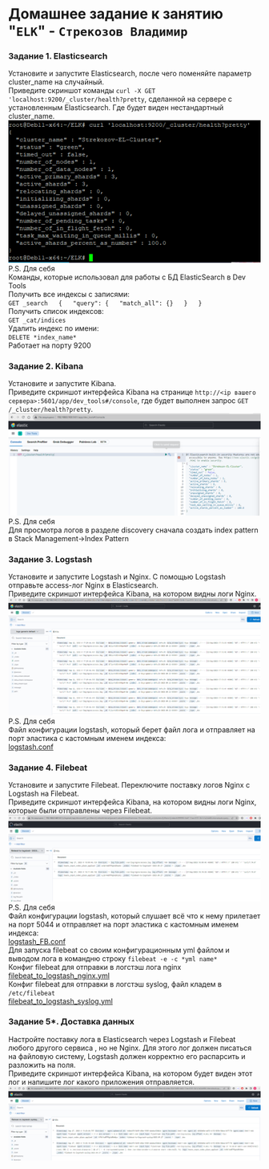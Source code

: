 # Домашнее задание к занятию "`ELK`" - `Стрекозов Владимир`  

### Задание 1. Elasticsearch  
Установите и запустите Elasticsearch, после чего поменяйте параметр cluster_name на случайный.  
Приведите скриншот команды `curl -X GET 'localhost:9200/_cluster/health?pretty`, сделанной на сервере с установленным Elasticsearch. Где будет виден нестандартный cluster_name.  
![](https://github.com/Svalker1989/ElasticSearch/blob/main/Z1.PNG)  
P.S. Для себя  
Команды, которые использовал для работы с БД ElasticSearch в Dev Tools  
Получить все индексы с записями:  
`GET _search  
{  
  "query": {  
    "match_all": {}  
  }  
}`   
Получить список индексов:  
`GET _cat/indices`   
Удалить индекс по имени:  
`DELETE *index_name*`  
Работает на порту 9200  

### Задание 2. Kibana   
Установите и запустите Kibana.  
Приведите скриншот интерфейса Kibana на странице `http://<ip вашего сервера>:5601/app/dev_tools#/console`, где будет выполнен запрос `GET /_cluster/health?pretty`.  
![](https://github.com/Svalker1989/ElasticSearch/blob/main/Z2.PNG)  
P.S. Для себя  
Для просмотра логов в разделе discovery сначала создать index pattern в Stack Management->Index Pattern  
### Задание 3. Logstash  
Установите и запустите Logstash и Nginx. С помощью Logstash отправьте access-лог Nginx в Elasticsearch.  
Приведите скриншот интерфейса Kibana, на котором видны логи Nginx.  
![](https://github.com/Svalker1989/ElasticSearch/blob/main/Z3.PNG)  
P.S. Для себя  
Файл конфигурации logstash, который берет файл лога и отправляет на порт эластика с кастомным именем индекса:  
[logstash.conf](https://github.com/Svalker1989/ElasticSearch/blob/main/logstash.conf)  
### Задание 4. Filebeat  
Установите и запустите Filebeat. Переключите поставку логов Nginx с Logstash на Filebeat.  
Приведите скриншот интерфейса Kibana, на котором видны логи Nginx, которые были отправлены через Filebeat.  
![](https://github.com/Svalker1989/ElasticSearch/blob/main/Z4.PNG)  
P.S. Для себя  
Файл конфигурации logstash, который слушает всё что к нему прилетает на порт 5044 и отправляет на порт эластика с кастомным именем индекса:  
[logstash_FB.conf](https://github.com/Svalker1989/ElasticSearch/blob/main/logstash_FB.conf)  
Для запуска filebeat со своим конфигурационным yml файлом и выводом лога в командню строку `filebeat -e -c *yml name*`  
Конфиг filebeat для отправки в логстэш лога nginx  
[filebeat_to_logstash_nginx.yml](https://github.com/Svalker1989/ElasticSearch/blob/main/filebeat_to_logstash_nginx.yml)  
Конфиг filebeat для отправки в логстэш syslog, файл кладем в `/etc/filebeat`  
[filebeat_to_logstash_syslog.yml](https://github.com/Svalker1989/ElasticSearch/blob/main/filebeat_to_logstash_syslog.yml)  
### Задание 5*. Доставка данных  
Настройте поставку лога в Elasticsearch через Logstash и Filebeat любого другого сервиса , но не Nginx. Для этого лог должен писаться на файловую систему, Logstash должен корректно его распарсить и разложить на поля.  
Приведите скриншот интерфейса Kibana, на котором будет виден этот лог и напишите лог какого приложения отправляется.  
![](https://github.com/Svalker1989/ElasticSearch/blob/main/Z5.PNG)
